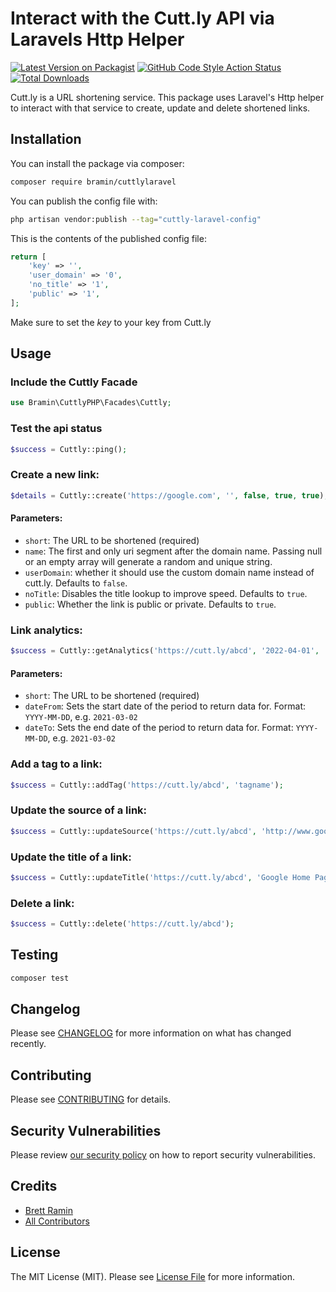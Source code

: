 # Interact with the Cutt.ly API via Laravels Http Helper

[![Latest Version on Packagist](https://img.shields.io/packagist/v/bramin/cuttlylaravel.svg?style)](https://packagist.org/packages/bramin/cuttlylaravel)
[![GitHub Code Style Action Status](https://img.shields.io/github/workflow/status/b-ramin/cuttlylaravel/Check%20&%20fix%20styling?label=code%20style)](https://github.com/b-ramin/cuttlylaravel/actions?query=workflow%3A"Check+%26+fix+styling"+branch%3Amain)
[![Total Downloads](https://img.shields.io/packagist/dt/bramin/cuttlylaravel.svg?style)](https://packagist.org/packages/bramin/cuttlylaravel)

Cutt.ly is a URL shortening service. This package uses Laravel's Http helper to interact with that service to create, update and delete shortened links.

## Installation

You can install the package via composer:

```bash
composer require bramin/cuttlylaravel
```

You can publish the config file with:

```bash
php artisan vendor:publish --tag="cuttly-laravel-config"
```

This is the contents of the published config file:

```php
return [
    'key' => '',
    'user_domain' => '0',
    'no_title' => '1',
    'public' => '1',
];
```

Make sure to set the _key_ to your key from Cutt.ly

## Usage

### Include the Cuttly Facade
```php
use Bramin\CuttlyPHP\Facades\Cuttly;
```

### Test the api status
```php
$success = Cuttly::ping();
```

### Create a new link:
```php
$details = Cuttly::create('https://google.com', '', false, true, true);
```
#### Parameters:
* `short`: The URL to be shortened (required)
* `name`: The first and only uri segment after the domain name. Passing null or an empty array will generate a random and unique string.
* `userDomain`: whether it should use the custom domain name instead of cutt.ly. Defaults to `false`.
* `noTitle`: Disables the title lookup to improve speed. Defaults to `true`.
* `public`: Whether the link is public or private. Defaults to `true`.

### Link analytics:
```php
$success = Cuttly::getAnalytics('https://cutt.ly/abcd', '2022-04-01', '2022-05-01');
```
#### Parameters:
* `short`: The URL to be shortened (required)
* `dateFrom`: Sets the start date of the period to return data for. Format: `YYYY-MM-DD`, e.g. `2021-03-02`
* `dateTo`: Sets the end date of the period to return data for. Format: `YYYY-MM-DD`, e.g. `2021-03-02`

### Add a tag to a link:
```php
$success = Cuttly::addTag('https://cutt.ly/abcd', 'tagname');
```
### Update the source of a link:
```php
$success = Cuttly::updateSource('https://cutt.ly/abcd', 'http://www.google.com');
```

### Update the title of a link:
```php
$success = Cuttly::updateTitle('https://cutt.ly/abcd', 'Google Home Page');
```

### Delete a link:
```php
$success = Cuttly::delete('https://cutt.ly/abcd');
```

## Testing
```bash
composer test
```

## Changelog

Please see [CHANGELOG](CHANGELOG.md) for more information on what has changed recently.

## Contributing

Please see [CONTRIBUTING](https://github.com/spatie/.github/blob/main/CONTRIBUTING.md) for details.

## Security Vulnerabilities

Please review [our security policy](../../security/policy) on how to report security vulnerabilities.

## Credits

- [Brett Ramin](https://github.com/b-ramin)
- [All Contributors](../../contributors)

## License

The MIT License (MIT). Please see [License File](LICENSE.md) for more information.
